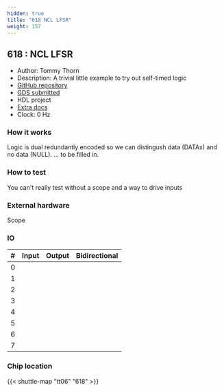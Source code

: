 ```yaml
---
hidden: true
title: "618 NCL LFSR"
weight: 157
---
```


## 618 : NCL LFSR

* Author: Tommy Thorn
* Description: A trivial little example to try out self-timed logic
* [GitHub repository](https://github.com/tommythorn/tt06-ncl-lfsr)
* [GDS submitted](https://github.com/tommythorn/tt06-ncl-lfsr/actions/runs/8744366614)
* HDL project
* [Extra docs](None)
* Clock: 0 Hz

<!---

This file is used to generate your project datasheet. Please fill in the information below and delete any unused
sections.

You can also include images in this folder and reference them in the markdown. Each image must be less than
512 kb in size, and the combined size of all images must be less than 1 MB.
-->


### How it works

Logic is dual redundantly encoded so we can distingush data (DATAx)
and no data (NULL). ... to be filled in.

### How to test

You can't really test without a scope and a way to drive inputs

### External hardware

Scope


### IO

| # | Input          | Output         | Bidirectional   |
| - | -------------- | -------------- | --------------- |
| 0 |  |  |  |
| 1 |  |  |  |
| 2 |  |  |  |
| 3 |  |  |  |
| 4 |  |  |  |
| 5 |  |  |  |
| 6 |  |  |  |
| 7 |  |  |  |

### Chip location

{{< shuttle-map "tt06" "618" >}}
